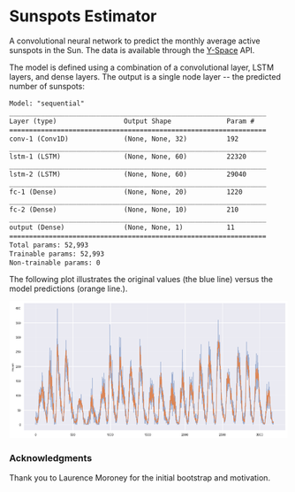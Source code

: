 
# Sunspots Estimator

A convolutional neural network to predict the monthly average active sunspots
in the Sun. The data is available through the [Y-Space](http://y-space.pw/) API.

The model is defined using a combination of a convolutional layer, LSTM layers,
and dense layers. The output is a single node layer -- the predicted number
of sunspots:

    Model: "sequential"
    _________________________________________________________________
    Layer (type)                 Output Shape              Param #   
    =================================================================
    conv-1 (Conv1D)              (None, None, 32)          192       
    _________________________________________________________________
    lstm-1 (LSTM)                (None, None, 60)          22320     
    _________________________________________________________________
    lstm-2 (LSTM)                (None, None, 60)          29040     
    _________________________________________________________________
    fc-1 (Dense)                 (None, None, 20)          1220      
    _________________________________________________________________
    fc-2 (Dense)                 (None, None, 10)          210       
    _________________________________________________________________
    output (Dense)               (None, None, 1)           11        
    =================================================================
    Total params: 52,993
    Trainable params: 52,993
    Non-trainable params: 0


The following plot illustrates the original values (the blue line) versus the
model predictions (orange line.).

![predictions](imgs/predictions.png)

### Acknowledgments

Thank you to Laurence Moroney for the initial bootstrap and motivation.
